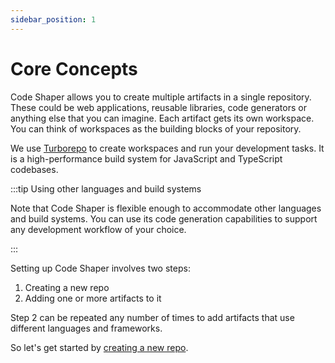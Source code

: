 ```yaml
---
sidebar_position: 1
---
```


# Core Concepts

Code Shaper allows you to create multiple artifacts in a single repository.
These could be web applications, reusable libraries, code generators or anything
else that you can imagine. Each artifact gets its own workspace. You can think
of workspaces as the building blocks of your repository.

We use [Turborepo](https://turbo.build/repo) to create workspaces and run your
development tasks. It is a high-performance build system for JavaScript and
TypeScript codebases.

:::tip Using other languages and build systems

Note that Code Shaper is flexible enough to accommodate other languages and
build systems. You can use its code generation capabilities to support any
development workflow of your choice.

:::

Setting up Code Shaper involves two steps:

1. Creating a new repo
2. Adding one or more artifacts to it

Step 2 can be repeated any number of times to add artifacts that use different
languages and frameworks.

So let's get started by [creating a new repo](./create-a-new-repo).
